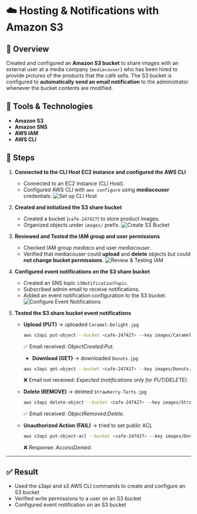 # ☁️ Hosting & Notifications with Amazon S3

## 📝 Overview

Created and configured an **Amazon S3 bucket** to share images with an external user at a media company (`mediacouser`) who has been hired to provide pictures of the products that the café sells. The S3 bucket is configured to **automatically send an email notification** to the administrator whenever the bucket contents are modified.  

## 🔧 Tools & Technologies

* **Amazon S3** 
* **Amazon SNS** 
* **AWS IAM** 
* **AWS CLI** 

## 🚀 Steps

1. **Connected to the CLI Host EC2 instance and configured the AWS CLI**

   * Connected to an EC2 instance (CLI Host).
   * Configured AWS CLI with `aws configure` using **mediacouser** credentials.
     ![Set up CLI Host](https://github.com/user-attachments/assets/4eb5cd3b-92ac-4608-a363-13bd770610f2)

2. **Created and initialized the S3 share bucket**

   * Created a bucket (`cafe-247427`) to store product images.
   * Organized objects under `images/` prefix.
     ![Create S3 Bucket](https://github.com/user-attachments/assets/302e2789-de8a-4f25-a684-ae7a68d7b848)
     
3. **Reviewed and Tested the IAM group and user permissions**

   * Checked IAM group *mediaco* and user *mediacouser*.
   * Verified that mediacouser could **upload** and **delete** objects but could **not change bucket permissions**.
     ![Review & Testing IAM](https://github.com/user-attachments/assets/33022196-d493-44fb-9e5b-2f1966469e4c)
     
4. **Configured event notifications on the S3 share bucket**

   * Created an SNS topic `s3NotificationTopic`.
   * Subscribed admin email to receive notifications.
   * Added an event notification configuration to the S3 bucket.
     ![Configure Event Notifications](https://github.com/user-attachments/assets/546a178f-54ae-43af-bf85-45aacf235a77)
     
5. **Tested the S3 share bucket event notifications**

   * **Upload (PUT)** → uploaded `Caramel-Delight.jpg`

     ```bash
     aws s3api put-object --bucket <cafe-247427> --key images/Caramel-Delight.jpg --body ~/new-images/Caramel-Delight.jpg
     ```
     
     ✅ Email received: *ObjectCreated:Put*.

     * **Download (GET)** → downloaded `Donuts.jpg`

     ```bash
     aws s3api get-object --bucket <cafe-247427> --key images/Donuts.jpg Donuts.jpg
     ```

     ❌ Email not received: *Expected (notifications only for PUT/DELETE)*.

   * **Delete (REMOVE)** → deleted `Strawberry-Tarts.jpg`

     ```bash
     aws s3api delete-object --bucket <cafe-247427> --key images/Strawberry-Tarts.jpg
     ```

     ✅ Email received: *ObjectRemoved:Delete*.

   * **Unauthorized Action (FAIL)** → tried to set public ACL

     ```bash
     aws s3api put-object-acl --bucket <cafe-247427> --key images/Donuts.jpg --acl public-read
     ```

     ❌ Response: *AccessDenied*.

---

## ✅ Result

* Used the s3api and s3 AWS CLI commands to create and configure an S3 bucket
*	Verified write permissions to a user on an S3 bucket
*	Configured event notification on an S3 bucket
